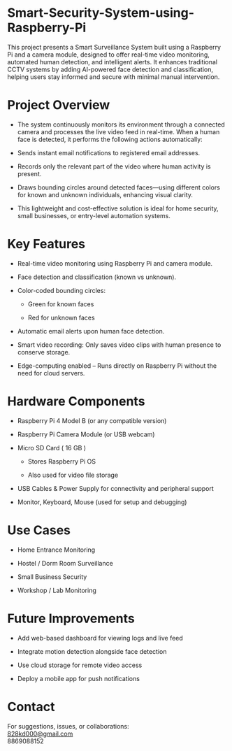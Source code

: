 # Smart-Security-System-using-Raspberry-Pi
This project presents a Smart Surveillance System built using a Raspberry Pi and a camera module, designed to offer real-time video monitoring, automated human detection, and intelligent alerts. It enhances traditional CCTV systems by adding AI-powered face detection and classification, helping users stay informed and secure with minimal manual intervention.

# Project Overview
- The system continuously monitors its environment through a connected camera and processes the live video feed in real-time. When a human face is detected, it performs the following actions automatically:

- Sends instant email notifications to registered email addresses.

- Records only the relevant part of the video where human activity is present.

- Draws bounding circles around detected faces—using different colors for known and unknown individuals, enhancing visual clarity.

- This lightweight and cost-effective solution is ideal for home security, small businesses, or entry-level automation systems.

# Key Features
- Real-time video monitoring using Raspberry Pi and camera module.

- Face detection and classification (known vs unknown).

- Color-coded bounding circles:

   - Green for known faces

   - Red for unknown faces

- Automatic email alerts upon human face detection.

- Smart video recording: Only saves video clips with human presence to conserve storage.

- Edge-computing enabled – Runs directly on Raspberry Pi without the need for cloud servers.

# Hardware Components
- Raspberry Pi 4 Model B (or any compatible version)

- Raspberry Pi Camera Module (or USB webcam)

- Micro SD Card ( 16 GB )

   - Stores Raspberry Pi OS

   - Also used for video file storage

- USB Cables & Power Supply for connectivity and peripheral support

- Monitor, Keyboard, Mouse (used for setup and debugging)

# Use Cases
- Home Entrance Monitoring

- Hostel / Dorm Room Surveillance

- Small Business Security

- Workshop / Lab Monitoring

# Future Improvements
- Add web-based dashboard for viewing logs and live feed

- Integrate motion detection alongside face detection

- Use cloud storage for remote video access

- Deploy a mobile app for push notifications

#  Contact
For suggestions, issues, or collaborations: <br>
828kd000@gmail.com <br>
8869088152 <br>





  
